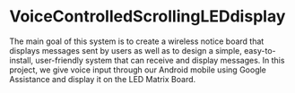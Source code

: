 # VoiceControlledScrollingLEDdisplay
The main goal of this system is to create a wireless notice board that displays messages sent by users as well as to design a simple, easy-to-install, user-friendly system that can receive and display messages. In this project, we give voice input through our Android mobile using Google Assistance and display it on the LED Matrix Board.
